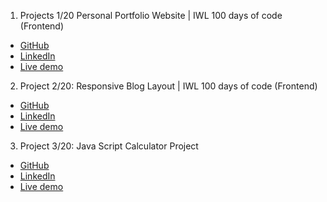 1. Projects 1/20 Personal Portfolio Website | IWL 100 days of code (Frontend)
- [GitHub](https://github.com/SagarChhabriya/Web-Engineering/tree/main/100-Days-of-Code/Week-1)
- [LinkedIn](https://www.linkedin.com/feed/update/urn:li:activity:7235979077063454720/)
- [Live demo](https://sagar-chhabriya.vercel.app/)


2. Project 2/20: Responsive Blog Layout | IWL 100 days of code (Frontend)
- [GitHub](https://github.com/SagarChhabriya/Web-Engineering/tree/main/100-Days-of-Code/Week-2/responsive-blog)
- [LinkedIn](https://www.linkedin.com/feed/update/urn:li:activity:7237820079365586944/) 
- [Live demo](https://responsive-blog-three.vercel.app/)

3. Project 3/20: Java Script Calculator Project
- [GitHub](https://github.com/SagarChhabriya/Web-Engineering/tree/main/100-Days-of-Code/Week-3)
- [LinkedIn]()
- [Live demo](https://js-calculator-rose.vercel.app/)